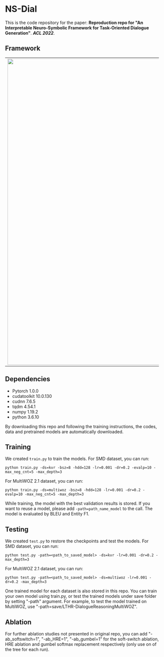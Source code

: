# NS-Dial

This is the code repository for the paper:
**Reproduction repo for "An Interpretable Neuro-Symbolic Framework for Task-Oriented Dialogue Generation"**. ***ACL 2022***. 


## Framework
<table>
    <tr>
        <td ><center><img src="img/framework.png" width="1000"> </center></td>
    </tr>
</table>


## Dependencies
* Pytorch 1.0.0
* cudatoolkit 10.0.130
* cudnn 7.6.5
* tqdm 4.54.1
* numpy 1.19.2
* python 3.6.10

By downloading this repo and following the training instructions, the codes, data and pretrained models are automatically downloaded.

## Training
We created `train.py` to train the models. For SMD dataset, you can run:
```console
python train.py -ds=kvr -bsz=8 -hdd=128 -lr=0.001 -dr=0.2 -evalp=10 -max_neg_cnt=5 -max_depth=3
```
For MultiWOZ 2.1 dataset, you can run:
```console
python train.py -ds=multiwoz -bsz=8 -hdd=128 -lr=0.001 -dr=0.2 -evalp=10 -max_neg_cnt=5 -max_depth=3
```
While training, the model with the best validation results is stored. If you want to reuse a model, please add `-path=path_name_model` to the call. The model is evaluated by BLEU and Entity F1.


## Testing
We created `test.py` to restore the checkpoints and test the models. For SMD dataset, you can run:
```console
python test.py -path=<path_to_saved_model> -ds=kvr -lr=0.001 -dr=0.2 -max_depth=3
```
For MultiWOZ 2.1 dataset, you can run:
```console
python test.py -path=<path_to_saved_model> -ds=multiwoz -lr=0.001 -dr=0.2 -max_depth=3
```

One trained model for each dataset is also stored in this repo. You can train your own model using train.py, or test the trained models under save folder by setting "-path" argument. For example, to test the model trained on MultiWOZ, use "-path=save/LTHR-DialogueReasoningMultiWOZ".

## Ablation

For further ablation studies not presented in original repo, you can add "-ab_softswitch=1", "-ab_HRE=1", "-ab_gumbel=1" for the soft-switch ablation, HRE ablation and gumbel softmax replacement respectively (only use on of the tree for each run).
